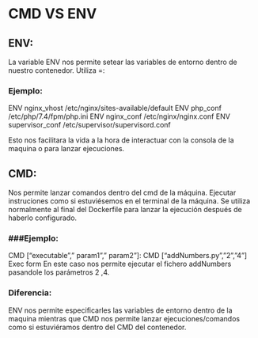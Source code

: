 # CMD VS ENV
## ENV:
La variable ENV nos permite setear las variables de entorno dentro de nuestro contenedor.
Utiliza <key> =<value>:
### Ejemplo:
ENV nginx_vhost /etc/nginx/sites-available/default
ENV php_conf /etc/php/7.4/fpm/php.ini
ENV nginx_conf /etc/nginx/nginx.conf
ENV supervisor_conf /etc/supervisor/supervisord.conf

Esto nos facilitara la vida a la hora de interactuar con la consola de la maquina o para lanzar ejecuciones.

## CMD:
Nos permite lanzar comandos dentro del cmd de la máquina. Ejecutar instruciones como si estuviésemos en el terminal de la máquina.
Se utiliza normalmente al final del Dockerfile para lanzar la ejecución después de haberlo configurado.
### ###Ejemplo:
CMD [“executable”,” param1”,” param2”]: CMD [“addNumbers.py”,”2”,”4”] Exec form
En este caso nos permite ejecutar el fichero addNumbers pasandole los parámetros 2 ,4.

### Diferencia:
ENV nos permite especificarles las variables de entorno dentro de la maquina mientras que CMD nos permite lanzar ejecuciones/comandos como si estuviéramos dentro del CMD del contenedor.
